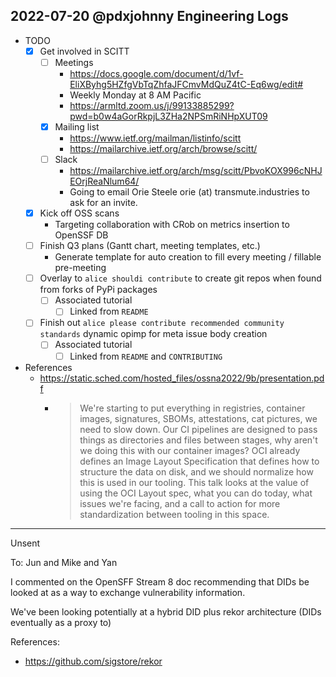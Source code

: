 ## 2022-07-20 @pdxjohnny Engineering Logs

- TODO
  - [x] Get involved in SCITT
    - [ ] Meetings
      - https://docs.google.com/document/d/1vf-EliXByhg5HZfgVbTqZhfaJFCmvMdQuZ4tC-Eq6wg/edit#
      - Weekly Monday at 8 AM Pacific
      - https://armltd.zoom.us/j/99133885299?pwd=b0w4aGorRkpjL3ZHa2NPSmRiNHpXUT09
    - [x] Mailing list
      - https://www.ietf.org/mailman/listinfo/scitt
      - https://mailarchive.ietf.org/arch/browse/scitt/
    - [ ] Slack
      - https://mailarchive.ietf.org/arch/msg/scitt/PbvoKOX996cNHJEOrjReaNlum64/
      - Going to email Orie Steele orie (at) transmute.industries to ask for an invite.
  - [x] Kick off OSS scans
    - Targeting collaboration with CRob on metrics insertion to OpenSSF DB
  - [ ] Finish Q3 plans (Gantt chart, meeting templates, etc.)
    - Generate template for auto creation to fill every meeting / fillable pre-meeting
  - [ ] Overlay to `alice shouldi contribute` to create git repos when found from forks of PyPi packages
    - [ ] Associated tutorial
      - [ ] Linked from `README`
  - [ ] Finish out `alice please contribute recommended community standards`
        dynamic opimp for meta issue body creation
    - [ ] Associated tutorial
      - [ ] Linked from `README` and `CONTRIBUTING`
- References
  - https://static.sched.com/hosted_files/ossna2022/9b/presentation.pdf
    - > We're starting to put everything in registries, container images, signatures, SBOMs, attestations, cat pictures, we need to slow down. Our CI pipelines are designed to pass things as directories and files between stages, why aren't we doing this with our container images? OCI already defines an Image Layout Specification that defines how to structure the data on disk, and we should normalize how this is used in our tooling. This talk looks at the value of using the OCI Layout spec, what you can do today, what issues we're facing, and a call to action for more standardization between tooling in this space.

---

Unsent

To: Jun and Mike and Yan

I commented on the OpenSFF Stream 8 doc recommending that DIDs be looked at
as a way to exchange vulnerability information.

We've been looking potentially at a hybrid DID plus rekor
architecture (DIDs eventually as a proxy to) 

References:
- https://github.com/sigstore/rekor
